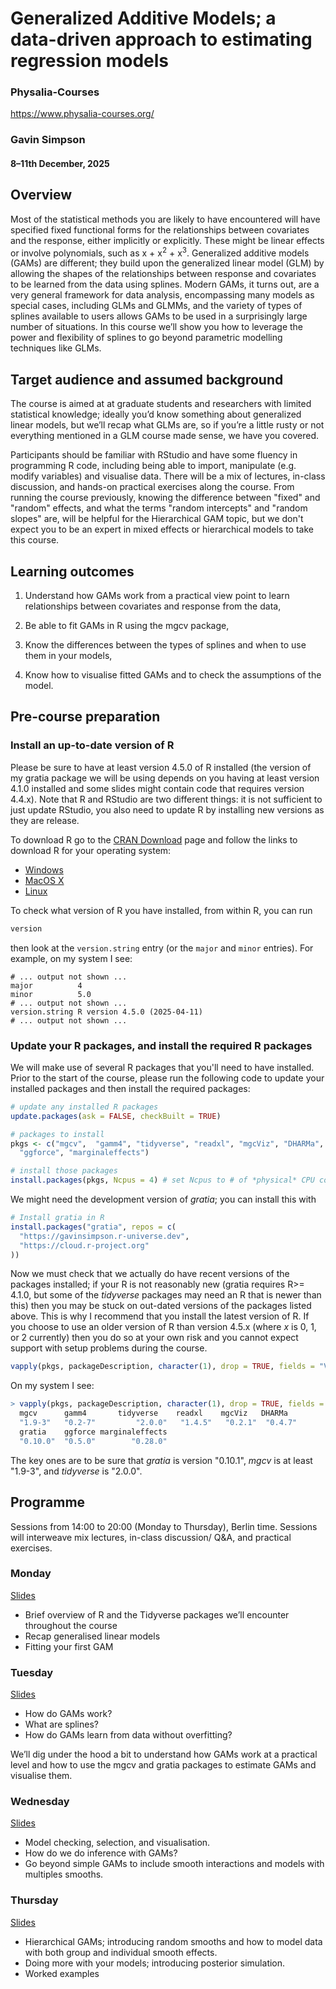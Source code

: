 # Generalized Additive Models; a data-driven approach to estimating regression models

### Physalia-Courses 

https://www.physalia-courses.org/

### Gavin Simpson

#### 8&ndash;11th December, 2025

## Overview

Most of the statistical methods you are likely to have encountered will have specified fixed functional forms for the relationships between covariates and the response, either implicitly or explicitly. These might be linear effects or involve polynomials, such as x + x<sup>2</sup> + x<sup>3</sup>. Generalized additive models (GAMs) are different; they build upon the generalized linear model (GLM) by allowing the shapes of the relationships between response and covariates to be learned from the data using splines. Modern GAMs, it turns out, are a very general framework for data analysis, encompassing many models as special cases, including GLMs and GLMMs, and the variety of types of splines available to users allows GAMs to be used in a surprisingly large number of situations. In this course we’ll show you how to leverage the power and flexibility of splines to go beyond parametric modelling techniques like GLMs.

## Target audience and assumed background
The course is aimed at at graduate students and researchers with limited statistical knowledge; ideally you’d know something about generalized linear models, but we’ll recap what GLMs are, so if you’re a little rusty or not everything mentioned in a GLM course made sense, we have you covered.

Participants should be familiar with RStudio and have some fluency in programming R code, including being able to import, manipulate (e.g. modify variables) and visualise data. There will be a mix of lectures, in-class discussion, and hands-on practical exercises along the course. From running the course previously, knowing the difference between "fixed" and "random" effects, and what the terms "random intercepts" and "random slopes" are, will be helpful for the Hierarchical GAM topic, but we don't expect you to be an expert in mixed effects or hierarchical models to take this course.

## Learning outcomes

1. Understand how GAMs work from a practical view point to learn relationships between covariates and response from the data,

2. Be able to fit GAMs in R using the mgcv package,

3. Know the differences between the types of splines and when to use them in your models,

4. Know how to visualise fitted GAMs and to check the assumptions of the model.

## Pre-course preparation

### Install an up-to-date version of R

Please be sure to have at least version 4.5.0 of R installed (the version of my gratia package we will be using depends on you having at least version 4.1.0 installed and some slides might contain code that requires version 4.4.x). Note that R and RStudio are two different things: it is not sufficient to just update RStudio, you also need to update R by installing new versions as they are release.

To download R go to the [CRAN Download](https://cran.r-project.org/) page and follow the links to download R for your operating system:

* [Windows](https://cran.r-project.org/bin/windows/)
* [MacOS X](https://cran.r-project.org/bin/macosx/)
* [Linux](https://cran.r-project.org/bin/linux/)

To check what version of R you have installed, from within R, you can run

```r
version
```

then look at the `version.string` entry (or the `major` and `minor` entries). For example, on my system I see:

```
# ... output not shown ...
major          4                           
minor          5.0 
# ... output not shown ...
version.string R version 4.5.0 (2025-04-11)
# ... output not shown ...
```

### Update your R packages, and install the required R packages

We will make use of several R packages that you'll need to have installed. Prior to the start of the course, please run the following code to update your installed packages and then install the required packages:

```r
# update any installed R packages
update.packages(ask = FALSE, checkBuilt = TRUE)

# packages to install
pkgs <- c("mgcv",  "gamm4", "tidyverse", "readxl", "mgcViz", "DHARMa", "gratia",
  "ggforce", "marginaleffects")

# install those packages
install.packages(pkgs, Ncpus = 4) # set Ncpus to # of *physical* CPU cores you have
```

We might need the development version of *gratia*; you can install this with

```r
# Install gratia in R
install.packages("gratia", repos = c(
  "https://gavinsimpson.r-universe.dev",
  "https://cloud.r-project.org"
))
```

Now we must check that we actually do have recent versions of the packages installed; if your R is not reasonably new (gratia requires R>= 4.1.0, but some of the *tidyverse* packages may need an R that is newer than this) then you may be stuck on out-dated versions of the packages listed above. This is why I recommend that you install the latest version of R. If you choose to use an older version of R than version 4.5.x (where *x* is 0, 1, or 2 currently) then you do so at your own risk and you cannot expect support with setup problems during the course.

```r
vapply(pkgs, packageDescription, character(1), drop = TRUE, fields = "Version")
```

On my system I see:

```r
> vapply(pkgs, packageDescription, character(1), drop = TRUE, fields = "Version")
  mgcv      gamm4       tidyverse    readxl    mgcViz   DHARMa 
  "1.9-3"   "0.2-7"         "2.0.0"   "1.4.5"   "0.2.1"  "0.4.7" 
  gratia    ggforce marginaleffects 
  "0.10.0"  "0.5.0"        "0.28.0"
```

The key ones are to be sure that *gratia* is version "0.10.1", *mgcv* is at least "1.9-3", and *tidyverse* is "2.0.0".

<!-- ### Installing the *cmndstan* backend (optional)

Fitting GAMs with Stan is quite time consuming if we use the standard *rstan* interface. To speed things up significantly, we can use the *cmdstan* backend, however this requires a little more setup. If you can't get this to work don't worry, it's not an integral part of the course, as you can still use the *rstan* backend with `brm()`.

*cmdstan* requires a working C++ compiler on your system. Typically, Windows and MacOS X machines do not come with one installed by default. To install the C++ toolchain required you should follow the instructions [here](https://mc-stan.org/docs/cmdstan-guide/installation.html#cpp-toolchain), only the bits in the **C++ Toolchain** section that is linked to. If you're on a recent MacOS X system, installation of the required toolchain is relatively simple, requiring only installation of some parts of *xcode*. On Windows, things are slightly more complicated as you need to install the version of RTools for your version of R and then add some details to your `PATH` to allow the toolchain to be run from the command line. There are slightly different instructions (versions of RTools) to install depending on your version of R. *If any of this sounds too complicated for you, just stop here and don't proceed; you don't need to run the `brm()` code when I am working through some examples and we won't spend a lot of time on fully Bayesian GAMs anyway.*

Once you have the toolchain installed, to do the actual installation of the *cmdstan* backend we need to load the *cmndstanr* package and complete some steps. Give yourself some time to do this as the options below will download the backend and start to compile it for your computer.

```r
# install cmdstanr
install.packages("cmdstanr",
  repos = c("https://mc-stan.org/r-packages/", getOption("repos")))

# load the R package interface to cmdstan
library(cmdstanr)

# check the your toolchain is configured correctly and working
check_cmdstan_toolchain()
# if this says anything other than that the toolchain is configured properly
# stop(!) and go back to the C++ Toolchain instructions and make sure you
# have completed all the steps for your OS

# install cmndstan backend
# You can increase `cores` if you have more cores available on your system
# if in doubt, just leave it as shown below
install_cmdstan(cores = 2)
# wait for some time...

# you can confirm that cmndstan is installed and what version you have with
cmdstan_path()
cmdstan_version()
```
-->

<!-- Finally, we will make use of the development version of the gratia package as it is not quite ready for CRAN. You can install this package using the binaries provided by the [rOpenSci](https://ropensci.org/) build service [R-Universe](https://r-universe.dev). To install from my R-Universe, you need  to tell R to also install packages from my R-Universe package repo:

```r
# Download and install gratia
install.packages("gratia",
    repos = c("https://gavinsimpson.r-universe.dev", "https://cloud.r-project.org"))

```
-->

## Programme

Sessions from 14:00 to 20:00 (Monday to Thursday), Berlin time. Sessions will interweave mix lectures, in-class discussion/ Q&A, and practical exercises.

### Monday

[Slides](https://gavinsimpson.github.io/physalia-gam-course/day-1/index.html)

* Brief overview of R and the Tidyverse packages we’ll encounter throughout the course
* Recap generalised linear models
* Fitting your first GAM

### Tuesday

[Slides](https://gavinsimpson.github.io/physalia-gam-course/day-2/index.html)

* How do GAMs work?
* What are splines?
* How do GAMs learn from data without overfitting?

We’ll dig under the hood a bit to understand how GAMs work at a practical level and how to use the mgcv and gratia packages to estimate GAMs and visualise them.

### Wednesday

[Slides](https://gavinsimpson.github.io/physalia-gam-course/day-3/index.html)

* Model checking, selection, and visualisation.
* How do we do inference with GAMs?
* Go beyond simple GAMs to include smooth interactions and models with multiples smooths.

### Thursday

[Slides](https://gavinsimpson.github.io/physalia-gam-course/day-4/index.html)

* Hierarchical GAMs; introducing random smooths and how to model data with both group and individual smooth effects.
* Doing more with your models; introducing posterior simulation.
* Worked examples

<!-- ### Friday

[Slides](https://gavinsimpson.github.io/physalia-gam-course/day-5/index.html)

* Going beyond the mean; fitting distributional models

* Worked examples -->
